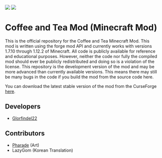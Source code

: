 ![](https://tokei.rs/b1/github/richardsprojects/richard-s-coffee-and-tea-mod?category=code) ![](https://tokei.rs/b1/github/richardsprojects/richard-s-coffee-and-tea-mod?category=files)
 
Coffee and Tea Mod (Minecraft Mod)
==============

This is the official repository for the Coffee and Tea Minecraft Mod. This mod is written using the forge mod API and currently works with versions 1.7.10 through 1.12.2 of Minecraft. All code is publicly available for reference and educational purposes. However, neither the code nor fully the compiled mod should ever be publicly redistributed and doing so is a violation of the license. This repository is the development version of the mod and may be more advanced than currently available versions. This means there may still be many bugs in the code if you build the mod from the source code here.  

You can download the latest stable version of the mod from the CurseForge <a href="https://www.curseforge.com/minecraft/mc-mods/richards-coffee-tea-mod">here</a>.

Developers
--------------
- [Glorfindel22](http://www.minecraftforum.net/members/Glorfindel22)

Contributors
--------------
- [Pharade](http://www.minecraftforum.net/members/Pharade) (Art)
- LazyGom (Korean Translation)
